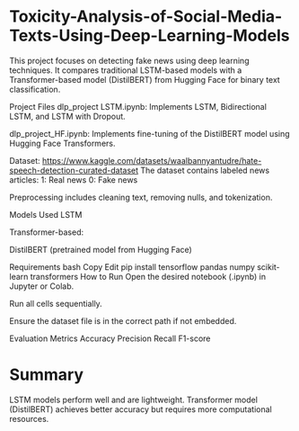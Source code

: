 # Toxicity-Analysis-of-Social-Media-Texts-Using-Deep-Learning-Models
This project focuses on detecting fake news using deep learning techniques. It compares traditional LSTM-based models with a Transformer-based model (DistilBERT) from Hugging Face for binary text classification.

Project Files
dlp_project LSTM.ipynb: Implements LSTM, Bidirectional LSTM, and LSTM with Dropout.

dlp_project_HF.ipynb: Implements fine-tuning of the DistilBERT model using Hugging Face Transformers.

Dataset:
https://www.kaggle.com/datasets/waalbannyantudre/hate-speech-detection-curated-dataset
The dataset contains labeled news articles:
1: Real news
0: Fake news

Preprocessing includes cleaning text, removing nulls, and tokenization.

Models Used
LSTM

Transformer-based:

DistilBERT (pretrained model from Hugging Face)

Requirements
bash
Copy
Edit
pip install tensorflow pandas numpy scikit-learn transformers
How to Run
Open the desired notebook (.ipynb) in Jupyter or Colab.

Run all cells sequentially.

Ensure the dataset file is in the correct path if not embedded.

Evaluation Metrics
Accuracy
Precision
Recall
F1-score

# Summary
LSTM models perform well and are lightweight.
Transformer model (DistilBERT) achieves better accuracy but requires more computational resources.

